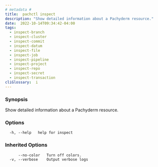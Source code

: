 ```yaml
---
# metadata # 
title:  pachctl inspect
description: "Show detailed information about a Pachyderm resource."
date:  2022-10-14T09:34:42-04:00
tags:
  - inspect-branch
  - inspect-cluster
  - inspect-commit
  - inspect-datum
  - inspect-file
  - inspect-job
  - inspect-pipeline
  - inspect-project
  - inspect-repo
  - inspect-secret
  - inspect-transaction
cliGlossary:  i
---
```


### Synopsis

Show detailed information about a Pachyderm resource.

### Options

```
  -h, --help   help for inspect
```

### Inherited Options

```
      --no-color   Turn off colors.
  -v, --verbose    Output verbose logs
```

